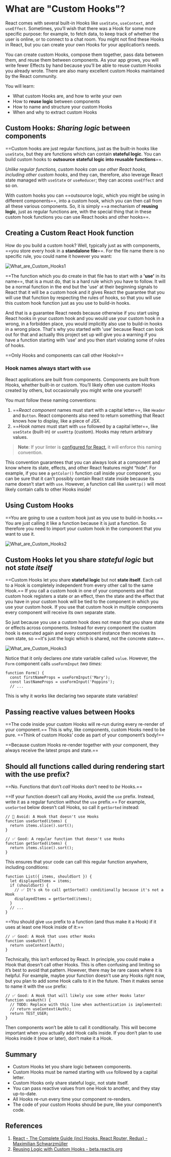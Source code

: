 # What are "Custom Hooks"?

React comes with several built-in Hooks like `useState`, `useContext`, and `useEffect`. Sometimes, you’ll wish that there was a Hook for some more specific purpose: for example, to fetch data, to keep track of whether the user is online, or to connect to a chat room. You might not find these Hooks in React, but you can create your own Hooks for your application’s needs.

You can create custom Hooks, compose them together, pass data between them, and reuse them between components. As your app grows, you will write fewer Effects by hand because you’ll be able to reuse custom Hooks you already wrote. There are also many excellent custom Hooks maintained by the React community.

You will learn:

- What custom Hooks are, and how to write your own
- How to **reuse logic** between components
- How to name and structure your custom Hooks
- When and why to extract custom Hooks

## Custom Hooks: _Sharing logic_ between components

==Custom hooks are just regular functions, just as the built-in hooks like `useState`, but they are functions which can contain **stateful logic**. You can build custom hooks to **outsource stateful logic into reusable functions**==.

_Unlike regular functions, custom hooks can use other React hooks, including other custom hooks_, and they can, therefore, also leverage React state managed with `useState` or `useReducer`; they can access `useEffect` and so on.

With custom hooks you can ==outsource logic, which you might be using in different components==, into a custom hook, which you can then call from all these various components. So, it is simply ==a mechanism of **reusing logic**, just as regular functions are, with the special thing that in these custom hook functions you can use React hooks and other hooks==.

## Creating a Custom React Hook function

How do you build a custom hook? Well, typically just as with components, ==you store every hook in a **standalone file**==. For the file name there is no specific rule, you could name it however you want:

![What_are_Custom_Hooks1](../../img/What_are_Custom_Hooks1.jpg)

==The function which you do create in that file has to start with a **'use'** in its name==, that is a must do, that is a hard rule which you have to follow. It will be a normal function in the end but the 'use' at their beginning signals to React that it will be a custom hook and it gives React the guarantee that you will use that function by respecting the rules of hooks, so that you will use this custom hook function just as you use to build-in hooks.

And that is a guarantee React needs because otherwise if you start using React hooks in your custom hook and you would use your custom hook in a wrong, in a forbidden place, you would implicitly also use to build-in hooks in a wrong place. That's why you started with 'use' because React can look out for that and actually this project set up will give you a warning if you have a function starting with 'use' and you then start violating some of rules of hooks.

==Only Hooks and components can call other Hooks!==

### Hook names always start with `use`

React applications are built from components. Components are built from Hooks, whether built-in or custom. You’ll likely often use custom Hooks created by others, but occasionally you might write one yourself!

You must follow these naming conventions:

1. ==_React component_ names must start with a capital letter==, like `Header` and `Button`. React components also need to return something that React knows how to display, like a piece of JSX.
2. ==_Hook names_ must start with `use` followed by a capital letter==, like `useState` (built-in) or `useHttp` (custom). Hooks may return arbitrary values.

> **Note**: If your linter is [configured for React,](https://beta.reactjs.org/learn/editor-setup#linting) it will enforce this naming convention.

This convention guarantees that you can always look at a component and know where its state, effects, and other React features might “hide”. For example, if you see a `getColor()` function call inside your component, you can be sure that it can’t possibly contain React state inside because its name doesn’t start with `use`. However, a function call like `useHttp()` will most likely contain calls to other Hooks inside!

## Using Custom Hooks

==You are going to use a custom hook just as you use to build-in hooks.== You are just calling it like a function because it is just a function. So therefore you need to import your custom hook in the component that you want to use it.

![What_are_Custom_Hooks2](../../img/What_are_Custom_Hooks2.jpg)

## Custom Hooks let you share _stateful logic_ but not _state itself_

==Custom Hooks let you share **stateful logic** but not **state itself**. Each call to a Hook is completely independent from every other call to the same Hook.== If you call a custom hook in one of your components and that custom hook registers a state or an effect, then the state and the effect that you have in your custom hook will be tied to the component in which you use your custom hook. If you use that custom hook in multiple components every component will receive its own separate state.

So just because you use a custom hook does not mean that you share state or effects across components. Instead for every component the custom hook is executed again and every component instance then receives its own state, so ==it's just the logic which is shared, not the concrete state==.

![What_are_Custom_Hooks3](../../img/What_are_Custom_Hooks3.jpg)

Notice that it only declares *one* state variable called `value`. However, the `Form` component calls `useFormInput` *two times:*

```react
function Form() {
  const firstNameProps = useFormInput('Mary');
  const lastNameProps = useFormInput('Poppins');
  // ...
```

This is why it works like declaring two separate state variables!

## Passing reactive values between Hooks

==The code inside your custom Hooks will re-run during every re-render of your component.== This is why, like components, custom Hooks need to be pure. ==Think of custom Hooks’ code as part of your component’s body!==

==Because custom Hooks re-render together with your component, they always receive the latest props and state.==

## Should all functions called during rendering start with the use prefix?

==No. Functions that don’t *call* Hooks don’t need to *be* Hooks.==

==If your function doesn’t call any Hooks, avoid the `use` prefix. Instead, write it as a regular function *without* the `use` prefix.== For example, `useSorted` below doesn’t call Hooks, so call it `getSorted` instead:

```react
// 🔴 Avoid: A Hook that doesn't use Hooks
function useSorted(items) {
  return items.slice().sort();
}

// ✅ Good: A regular function that doesn't use Hooks
function getSorted(items) {
  return items.slice().sort();
}
```

This ensures that your code can call this regular function anywhere, including conditions:

```react
function List({ items, shouldSort }) {
  let displayedItems = items;
  if (shouldSort) {
    // ✅ It's ok to call getSorted() conditionally because it's not a Hook
    displayedItems = getSorted(items);
  }
  // ...
}
```

==You should give `use` prefix to a function (and thus make it a Hook) if it uses at least one Hook inside of it:==

```react
// ✅ Good: A Hook that uses other Hooks
function useAuth() {
  return useContext(Auth);
}
```

Technically, this isn’t enforced by React. In principle, you could make a Hook that doesn’t call other Hooks. This is often confusing and limiting so it’s best to avoid that pattern. However, there may be rare cases where it is helpful. For example, maybe your function doesn’t use any Hooks right now, but you plan to add some Hook calls to it in the future. Then it makes sense to name it with the `use` prefix:

```react
// ✅ Good: A Hook that will likely use some other Hooks later
function useAuth() {
  // TODO: Replace with this line when authentication is implemented:
  // return useContext(Auth);
  return TEST_USER;
}
```

Then components won’t be able to call it conditionally. This will become important when you actually add Hook calls inside. If you don’t plan to use Hooks inside it (now or later), don’t make it a Hook.

## Summary

- Custom Hooks let you share logic between components.
- Custom Hooks must be named starting with `use` followed by a capital letter.
- Custom Hooks only share stateful logic, not state itself.
- You can pass reactive values from one Hook to another, and they stay up-to-date.
- All Hooks re-run every time your component re-renders.
- The code of your custom Hooks should be pure, like your component’s code.

## References

1. [React - The Complete Guide (incl Hooks, React Router, Redux) - Maximilian Schwarzmüller](https://www.udemy.com/course/react-the-complete-guide-incl-redux/)
1. [Reusing Logic with Custom Hooks - beta.reactjs.org](https://beta.reactjs.org/learn/reusing-logic-with-custom-hooks)

